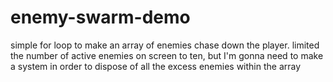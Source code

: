 # enemy-swarm-demo
simple for loop to make an array of enemies chase down the player. limited the number of active enemies on screen to ten, but I'm gonna need to make a system in order to dispose of all the excess enemies within the array

